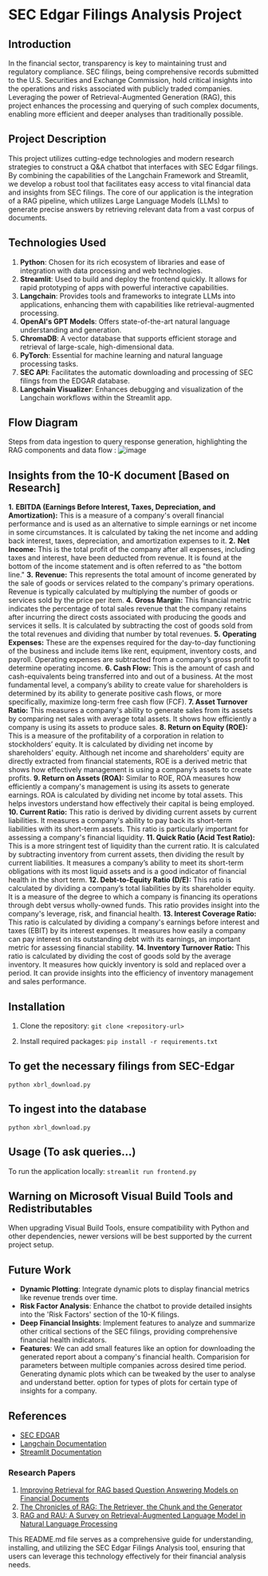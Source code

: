 # SEC Edgar Filings Analysis Project

## Introduction

In the financial sector, transparency is key to maintaining trust and regulatory compliance. SEC filings, being comprehensive records submitted to the U.S. Securities and Exchange Commission, hold critical insights into the operations and risks associated with publicly traded companies. Leveraging the power of Retrieval-Augmented Generation (RAG), this project enhances the processing and querying of such complex documents, enabling more efficient and deeper analyses than traditionally possible.

## Project Description

This project utilizes cutting-edge technologies and modern research strategies to construct a Q&A chatbot that interfaces with SEC Edgar filings. By combining the capabilities of the Langchain Framework and Streamlit, we develop a robust tool that facilitates easy access to vital financial data and insights from SEC filings. The core of our application is the integration of a RAG pipeline, which utilizes Large Language Models (LLMs) to generate precise answers by retrieving relevant data from a vast corpus of documents. 

## Technologies Used

1. **Python**: Chosen for its rich ecosystem of libraries and ease of integration with data processing and web technologies.
2. **Streamlit**: Used to build and deploy the frontend quickly. It allows for rapid prototyping of apps with powerful interactive capabilities.
3. **Langchain**: Provides tools and frameworks to integrate LLMs into applications, enhancing them with capabilities like retrieval-augmented processing.
4. **OpenAI's GPT Models**: Offers state-of-the-art natural language understanding and generation.
5. **ChromaDB**: A vector database that supports efficient storage and retrieval of large-scale, high-dimensional data.
6. **PyTorch**: Essential for machine learning and natural language processing tasks.
7. **SEC API**: Facilitates the automatic downloading and processing of SEC filings from the EDGAR database.
8. **Langchain Visualizer**: Enhances debugging and visualization of the Langchain workflows within the Streamlit app.

## Flow Diagram 

Steps from data ingestion to query response generation, highlighting the RAG components and data flow : 
![image](https://github.com/guneeshvats/SEC-10-K-FIilings-Analysis/assets/70188630/44fa97d2-9cec-4ebf-b450-8b2727f2d643)


## Insights from the 10-K document [Based on Research] 
**1.** **EBITDA (Earnings Before Interest, Taxes, Depreciation, and Amortization):** This is a measure of a company's overall financial performance and is used as an alternative to simple earnings or net income in some circumstances. It is calculated by taking the net income and adding back interest, taxes, depreciation, and amortization expenses to it.
**2.** **Net Income:** This is the total profit of the company after all expenses, including taxes and interest, have been deducted from revenue. It is found at the bottom of the income statement and is often referred to as "the bottom line."
**3.** **Revenue:** This represents the total amount of income generated by the sale of goods or services related to the company's primary operations. Revenue is typically calculated by multiplying the number of goods or services sold by the price per item.
**4.** **Gross Margin:** This financial metric indicates the percentage of total sales revenue that the company retains after incurring the direct costs associated with producing the goods and services it sells. It is calculated by subtracting the cost of goods sold from the total revenues and dividing that number by total revenues.
**5.** **Operating Expenses:** These are the expenses required for the day-to-day functioning of the business and include items like rent, equipment, inventory costs, and payroll. Operating expenses are subtracted from a company’s gross profit to determine operating income.
**6. Cash Flow:** This is the amount of cash and cash-equivalents being transferred into and out of a business. At the most fundamental level, a company’s ability to create value for shareholders is determined by its ability to generate positive cash flows, or more specifically, maximize long-term free cash flow (FCF).
**7. Asset Turnover Ratio:** This measures a company's ability to generate sales from its assets by comparing net sales with average total assets. It shows how efficiently a company is using its assets to produce sales.
**8. Return on Equity (ROE):** This is a measure of the profitability of a corporation in relation to stockholders’ equity. It is calculated by dividing net income by shareholders' equity. Although net income and shareholders' equity are directly extracted from financial statements, ROE is a derived metric that shows how effectively management is using a company’s assets to create profits.
**9. Return on Assets (ROA):** Similar to ROE, ROA measures how efficiently a company's management is using its assets to generate earnings. ROA is calculated by dividing net income by total assets. This helps investors understand how effectively their capital is being employed.
**10. Current Ratio:** This ratio is derived by dividing current assets by current liabilities. It measures a company's ability to pay back its short-term liabilities with its short-term assets. This ratio is particularly important for assessing a company's financial liquidity.
**11. Quick Ratio (Acid Test Ratio):** This is a more stringent test of liquidity than the current ratio. It is calculated by subtracting inventory from current assets, then dividing the result by current liabilities. It measures a company’s ability to meet its short-term obligations with its most liquid assets and is a good indicator of financial health in the short term.
**12. Debt-to-Equity Ratio (D/E):** This ratio is calculated by dividing a company’s total liabilities by its shareholder equity. It is a measure of the degree to which a company is financing its operations through debt versus wholly-owned funds. This ratio provides insight into the company's leverage, risk, and financial health.
**13. Interest Coverage Ratio:** This ratio is calculated by dividing a company's earnings before interest and taxes (EBIT) by its interest expenses. It measures how easily a company can pay interest on its outstanding debt with its earnings, an important metric for assessing financial stability.
**14. Inventory Turnover Ratio:** This ratio is calculated by dividing the cost of goods sold by the average inventory. It measures how quickly inventory is sold and replaced over a period. It can provide insights into the efficiency of inventory management and sales performance.

## Installation

1. Clone the repository:
```git clone <repository-url>```

2. Install required packages:
```pip install -r requirements.txt```

## To get the necessary filings from SEC-Edgar
```python xbrl_download.py```

## To ingest into the database
```python xbrl_download.py```
## Usage (To ask queries...) 

To run the application locally:
```streamlit run frontend.py```

## Warning on Microsoft Visual Build Tools and Redistributables

When upgrading Visual Build Tools, ensure compatibility with Python and other dependencies, newer versions will be best supported by the current project setup.

## Future Work

- **Dynamic Plotting**: Integrate dynamic plots to display financial metrics like revenue trends over time.
- **Risk Factor Analysis**: Enhance the chatbot to provide detailed insights into the 'Risk Factors' section of the 10-K filings.
- **Deep Financial Insights**: Implement features to analyze and summarize other critical sections of the SEC filings, providing comprehensive financial health indicators.
- **Features**: We can add small features like an option for downloading the generated report about a company's financial health. Comparision for parameters between multiple companies across desired time period. Generating dynamic plots which can be tweaked by the user to analyse and understand better. option for types of plots for certain type of insights for a company. 

## References

- [SEC EDGAR](https://www.sec.gov/edgar.shtml)
- [Langchain Documentation](https://langchain.com/docs)
- [Streamlit Documentation](https://docs.streamlit.io/)

### Research Papers

1. [Improving Retrieval for RAG based Question Answering Models on Financial Documents](https://arxiv.org/abs/2404.07221)
2. [The Chronicles of RAG: The Retriever, the Chunk and the Generator](https://arxiv.org/abs/2401.07883)
3. [RAG and RAU: A Survey on Retrieval-Augmented Language Model in Natural Language Processing](https://arxiv.org/abs/2404.19543)


This README.md file serves as a comprehensive guide for understanding, installing, and utilizing the SEC Edgar Filings Analysis tool, ensuring that users can leverage this technology effectively for their financial analysis needs.
